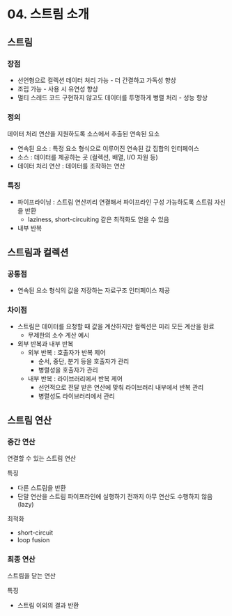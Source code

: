# 04. 스트림 소개

## 스트림

### 장점

- 선언형으로 컬렉션 데이터 처리 가능 - 더 간결하고 가독성 향상
- 조립 가능 - 사용 시 유연성 향상
- 멀티 스레드 코드 구현하지 않고도 데이터를 투명하게 병렬 처리 - 성능 향상

### 정의

데이터 처리 연산을 지원하도록 소스에서 추출된 연속된 요소

- 연속된 요소 : 특정 요소 형식으로 이루어진 연속된 값 집합의 인터페이스
- 소스 : 데이터를 제공하는 곳 (컬렉션, 배열, I/O 자원 등)
- 데이터 처리 연산 : 데이터를 조작하는 연산

### 특징

- 파이프라이닝 : 스트림 연산끼리 연결해서 파이프라인 구성 가능하도록 스트림 자신을 반환
    - laziness, short-circuiting 같은 최적화도 얻을 수 있음
- 내부 반복

## 스트림과 컬렉션

### 공통점

- 연속된 요소 형식의 값을 저장하는 자료구조 인터페이스 제공

### 차이점

- 스트림은 데이터를 요청할 때 값을 계산하지만 컬렉션은 미리 모든 계산을 완료
    - 무제한의 소수 계산 예시
- 외부 반복과 내부 반복
    - 외부 반복 : 호출자가 반복 제어
        - 순서, 중단, 분기 등을 호출자가 관리
        - 병렬성을 호출자가 관리
    - 내부 반복 : 라이브러리에서 반복 제어
        - 선언적으로 전달 받은 연산에 맞춰 라이브러리 내부에서 반복 관리
        - 병렬성도 라이브러리에서 관리

## 스트림 연산

### 중간 연산

연결할 수 있는 스트림 연산

특징

- 다른 스트림을 반환
- 단말 연산을 스트림 파이프라인에 실행하기 전까지 아무 연산도 수행하지 않음 (lazy)

최적화

- short-circuit
- loop fusion

### 최종 연산

스트림을 닫는 연산

특징

- 스트림 이외의 결과 반환
